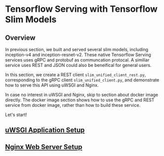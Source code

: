 # Tensorflow Serving with Tensorflow Slim Models

## Overview

In previous section, we built and served several slim models, including inception-v4 and inception-resnet-v2.
These native Tensorflow Serving services uses gRPC and protobuf as communcation protocal. A similiar service
uses REST and JSON could also be beneifical for general users.  

In this section, we create a REST client `slim_unified_client_rest.py`, corresponding to the gRPC client 
`slim_unified_client.py`, and demonstrate how to serve this API using uWSGI and Nginx. 

In case no interest in uWSGI and Nginx, skip to section about docker image directly. The docker image section
shows how to use the gRPC and REST service from docker image, rather than how to build these service.
 
Let's start!

## [uWSGI Application Setup](0x03b00.rest.uwsgi.md)
  
## [Nginx Web Server Setup](0x03b01.rest.nginx.md)

